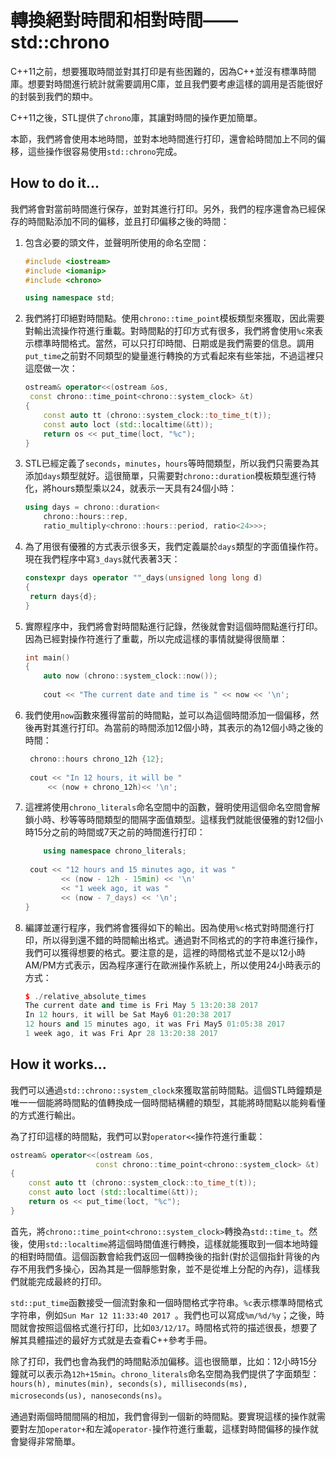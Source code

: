 # 轉換絕對時間和相對時間——std::chrono

C++11之前，想要獲取時間並對其打印是有些困難的，因為C++並沒有標準時間庫。想要對時間進行統計就需要調用C庫，並且我們要考慮這樣的調用是否能很好的封裝到我們的類中。

C++11之後，STL提供了`chrono`庫，其讓對時間的操作更加簡單。

本節，我們將會使用本地時間，並對本地時間進行打印，還會給時間加上不同的偏移，這些操作很容易使用`std::chrono`完成。

## How to do it...

我們將會對當前時間進行保存，並對其進行打印。另外，我們的程序還會為已經保存的時間點添加不同的偏移，並且打印偏移之後的時間：

1. 包含必要的頭文件，並聲明所使用的命名空間：

   ```c++
   #include <iostream>
   #include <iomanip>
   #include <chrono>
   
   using namespace std; 
   ```

2. 我們將打印絕對時間點。使用`chrono::time_point`模板類型來獲取，因此需要對輸出流操作符進行重載。對時間點的打印方式有很多，我們將會使用`%c`來表示標準時間格式。當然，可以只打印時間、日期或是我們需要的信息。調用`put_time`之前對不同類型的變量進行轉換的方式看起來有些笨拙，不過這裡只這麼做一次：

   ```c++
   ostream& operator<<(ostream &os,
   	const chrono::time_point<chrono::system_clock> &t)
   {
       const auto tt (chrono::system_clock::to_time_t(t));
       const auto loct (std::localtime(&tt));
       return os << put_time(loct, "%c");
   }
   ```

3. STL已經定義了`seconds`，`minutes`，`hours`等時間類型，所以我們只需要為其添加`days`類型就好。這很簡單，只需要對`chrono::duration`模板類型進行特化，將hours類型乘以24，就表示一天具有24個小時：

   ```c++
   using days = chrono::duration<
       chrono::hours::rep,
       ratio_multiply<chrono::hours::period, ratio<24>>>;
   ```

4. 為了用很有優雅的方式表示很多天，我們定義屬於`days`類型的字面值操作符。現在我們程序中寫`3_days`就代表著3天：

   ```c++
   constexpr days operator ""_days(unsigned long long d)
   {
   	return days{d};
   }
   ```

5. 實際程序中，我們將會對時間點進行記錄，然後就會對這個時間點進行打印。因為已經對操作符進行了重載，所以完成這樣的事情就變得很簡單：

   ```c++
   int main()
   {
       auto now (chrono::system_clock::now());
       
       cout << "The current date and time is " << now << '\n'; 
   ```

6. 我們使用`now`函數來獲得當前的時間點，並可以為這個時間添加一個偏移，然後再對其進行打印。為當前的時間添加12個小時，其表示的為12個小時之後的時間：

   ```c++
   	chrono::hours chrono_12h {12};
   	
   	cout << "In 12 hours, it will be "
   		<< (now + chrono_12h)<< '\n';
   ```

7. 這裡將使用`chrono_literals`命名空間中的函數，聲明使用這個命名空間會解鎖小時、秒等等時間類型的間隔字面值類型。這樣我們就能很優雅的對12個小時15分之前的時間或7天之前的時間進行打印：

   ```c++
       using namespace chrono_literals;
       
   	cout << "12 hours and 15 minutes ago, it was "
           << (now - 12h - 15min) << '\n'
           << "1 week ago, it was "
           << (now - 7_days) << '\n';
   } 
   ```

8. 編譯並運行程序，我們將會獲得如下的輸出。因為使用`%c`格式對時間進行打印，所以得到還不錯的時間輸出格式。通過對不同格式的的字符串進行操作，我們可以獲得想要的格式。要注意的是，這裡的時間格式並不是以12小時AM/PM方式表示，因為程序運行在歐洲操作系統上，所以使用24小時表示的方式：

   ```c++
   $ ./relative_absolute_times
   The current date and time is Fri May 5 13:20:38 2017
   In 12 hours, it will be Sat May6 01:20:38 2017
   12 hours and 15 minutes ago, it was Fri May5 01:05:38 2017
   1 week ago, it was Fri Apr 28 13:20:38 2017
   ```

## How it works...

我們可以通過`std::chrono::system_clock`來獲取當前時間點。這個STL時鐘類是唯一一個能將時間點的值轉換成一個時間結構體的類型，其能將時間點以能夠看懂的方式進行輸出。

為了打印這樣的時間點，我們可以對`operator<<`操作符進行重載：

```c++
ostream& operator<<(ostream &os,
				   const chrono::time_point<chrono::system_clock> &t)
{
    const auto tt (chrono::system_clock::to_time_t(t));
    const auto loct (std::localtime(&tt));
    return os << put_time(loct, "%c");
}
```

首先，將`chrono::time_point<chrono::system_clock>`轉換為`std::time_t`。然後，使用`std::localtime`將這個時間值進行轉換，這樣就能獲取到一個本地時鐘的相對時間值。這個函數會給我們返回一個轉換後的指針(對於這個指針背後的內存不用我們多操心，因為其是一個靜態對象，並不是從堆上分配的內存)，這樣我們就能完成最終的打印。

`std::put_time`函數接受一個流對象和一個時間格式字符串。`%c`表示標準時間格式字符串，例如`Sun Mar 12 11:33:40 2017 `。我們也可以寫成`%m/%d/%y`；之後，時間就會按照這個格式進行打印，比如`03/12/17`。時間格式符的描述很長，想要了解其具體描述的最好方式就是去查看C++參考手冊。

除了打印，我們也會為我們的時間點添加偏移。這也很簡單，比如：12小時15分鐘就可以表示為`12h+15min`。`chrono_literals`命名空間為我們提供了字面類型：`hours(h), minutes(min), seconds(s), milliseconds(ms), microseconds(us), nanoseconds(ns)`。

通過對兩個時間間隔的相加，我們會得到一個新的時間點。要實現這樣的操作就需要對左加`operator+`和左減`operator-`操作符進行重載，這樣對時間偏移的操作就會變得非常簡單。
